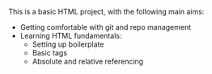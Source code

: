 This is a basic HTML project, with the following main aims:

- Getting comfortable with git and repo management
- Learning HTML fundamentals: 
    - Setting up boilerplate
    - Basic tags
    - Absolute and relative referencing